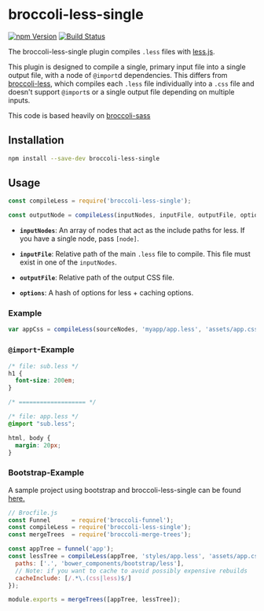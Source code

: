 # broccoli-less-single
[![npm Version][npm-badge]][npm]
[![Build Status][travis-badge]][travis]

The broccoli-less-single plugin compiles `.less` files with
[less.js](https://github.com/less/less.js).

This plugin is designed to compile a single, primary input file
into a single output file, with a node of `@import`d dependencies. This
differs from [broccoli-less](https://github.com/sindresorhus/broccoli-less/),
which compiles each `.less` file individually into a `.css` file and doesn't
support `@import`s or a single output file depending on multiple inputs.

This code is based heavily on
[broccoli-sass](https://github.com/joliss/broccoli-sass/)

## Installation

```bash
npm install --save-dev broccoli-less-single
```

## Usage

```js
const compileLess = require('broccoli-less-single');

const outputNode = compileLess(inputNodes, inputFile, outputFile, options)
```

* **`inputNodes`**: An array of nodes that act as the include paths for
  less. If you have a single node, pass `[node]`.

* **`inputFile`**: Relative path of the main `.less` file to compile. This
  file must exist in one of the `inputNodes`.

* **`outputFile`**: Relative path of the output CSS file.

* **`options`**: A hash of options for less + caching options.

### Example

```js
var appCss = compileLess(sourceNodes, 'myapp/app.less', 'assets/app.css')
```

### `@import`-Example

```css
/* file: sub.less */
h1 {
  font-size: 200em;
}

/* =================== */

/* file: app.less */
@import "sub.less";

html, body {
  margin: 20px;
}
```

### Bootstrap-Example

A sample project using bootstrap and broccoli-less-single can be found [here.](https://github.com/jasonmit/broccoli-less-single-example)

```js
// Brocfile.js
const Funnel      = require('broccoli-funnel');
const compileLess = require('broccoli-less-single');
const mergeTrees  = require('broccoli-merge-trees');

const appTree = funnel('app');
const lessTree = compileLess(appTree, 'styles/app.less', 'assets/app.css', {
  paths: ['.', 'bower_components/bootstrap/less'],
  // Note: if you want to cache to avoid possibly expensive rebuilds
  cacheInclude: [/.*\.(css|less)$/]
});

module.exports = mergeTrees([appTree, lessTree]);
```
[npm]: https://www.npmjs.org/package/broccoli-less-single
[npm-badge]: https://img.shields.io/npm/v/broccoli-less-single.svg?style=flat-square
[travis]: https://travis-ci.org/gabrielgrant/broccoli-less-single
[travis-badge]: https://img.shields.io/travis/gabrielgrant/broccoli-less-single.svg?branch=master&style=flat-square
